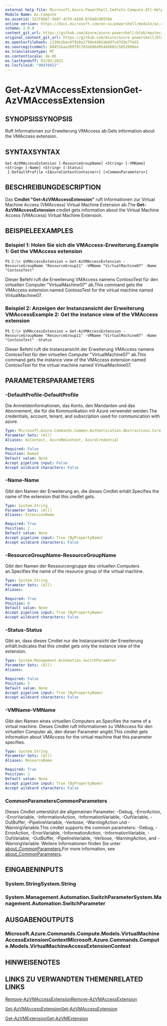 ```yaml
---
external help file: Microsoft.Azure.PowerShell.Cmdlets.Compute.dll-Help.xml
Module Name: Az.Compute
ms.assetid: 32CF9DA7-5607-4CF9-A2D0-D76A0C005FDA
online version: https://docs.microsoft.com/en-us/powershell/module/az.compute/get-azvmaccessextension
schema: 2.0.0
content_git_url: https://github.com/Azure/azure-powershell/blob/master/src/Compute/Compute/help/Get-AzVMAccessExtension.md
original_content_git_url: https://github.com/Azure/azure-powershell/blob/master/src/Compute/Compute/help/Get-AzVMAccessExtension.md
ms.openlocfilehash: c139e1bac6f910a1759e4482abdd7c67d2e7fa55
ms.sourcegitcommit: 68451baa389791703e666d95469602c5652609ee
ms.translationtype: MT
ms.contentlocale: de-DE
ms.lasthandoff: 01/05/2021
ms.locfileid: "98470912"
---
```

# <span data-ttu-id="bce21-101">Get-AzVMAccessExtension</span><span class="sxs-lookup"><span data-stu-id="bce21-101">Get-AzVMAccessExtension</span></span>

## <span data-ttu-id="bce21-102">SYNOPSIS</span><span class="sxs-lookup"><span data-stu-id="bce21-102">SYNOPSIS</span></span>
<span data-ttu-id="bce21-103">Ruft Informationen zur Erweiterung VMAccess ab.</span><span class="sxs-lookup"><span data-stu-id="bce21-103">Gets information about the VMAccess extension.</span></span>

## <span data-ttu-id="bce21-104">SYNTAX</span><span class="sxs-lookup"><span data-stu-id="bce21-104">SYNTAX</span></span>

```
Get-AzVMAccessExtension [-ResourceGroupName] <String> [-VMName] <String> [-Name] <String> [-Status]
 [-DefaultProfile <IAzureContextContainer>] [<CommonParameters>]
```

## <span data-ttu-id="bce21-105">BESCHREIBUNG</span><span class="sxs-lookup"><span data-stu-id="bce21-105">DESCRIPTION</span></span>
<span data-ttu-id="bce21-106">Das **Cmdlet "Get-AzVMAccessExtension"** ruft Informationen zur Virtual Machine Access (VMAccess) Virtual Machine Extension ab.</span><span class="sxs-lookup"><span data-stu-id="bce21-106">The **Get-AzVMAccessExtension** cmdlet gets information about the Virtual Machine Access (VMAccess) Virtual Machine Extension.</span></span>

## <span data-ttu-id="bce21-107">BEISPIELE</span><span class="sxs-lookup"><span data-stu-id="bce21-107">EXAMPLES</span></span>

### <span data-ttu-id="bce21-108">Beispiel 1: Holen Sie sich die VMAccess-Erweiterung.</span><span class="sxs-lookup"><span data-stu-id="bce21-108">Example 1: Get the VMAccess extension</span></span>
```
PS C:\> $VMAccessExtension = Get-AzVMAccessExtension -ResourceGroupName "ResourceGroup11" -VMName "VirtualMachine07" -Name "ContosoTest"
```

<span data-ttu-id="bce21-109">Dieser Befehl ruft die Erweiterung VMAccess namens ContosoTest für den virtuellen Computer "VirtualMachine07" ab.</span><span class="sxs-lookup"><span data-stu-id="bce21-109">This command gets the VMAccess extension named ContosoTest for the virtual machine named VirtualMachine07.</span></span>

### <span data-ttu-id="bce21-110">Beispiel 2: Anzeigen der Instanzansicht der Erweiterung VMAccess</span><span class="sxs-lookup"><span data-stu-id="bce21-110">Example 2: Get the instance view of the VMAccess extension</span></span>
```
PS C:\> $VMAccessExtension = Get-AzVMAccessExtension -ResourceGroupName "ResourceGroup11" -VMName "VirtualMachine07" -Name "ContosoTest" -Status
```

<span data-ttu-id="bce21-111">Dieser Befehl ruft die Instanzansicht der Erweiterung VMAccess namens ContosoTest für den virtuellen Computer "VirtualMachine07" ab.</span><span class="sxs-lookup"><span data-stu-id="bce21-111">This command gets the instance view of the VMAccess extension named ContosoTest for the virtual machine named VirtualMachine07.</span></span>

## <span data-ttu-id="bce21-112">PARAMETERS</span><span class="sxs-lookup"><span data-stu-id="bce21-112">PARAMETERS</span></span>

### <span data-ttu-id="bce21-113">-DefaultProfile</span><span class="sxs-lookup"><span data-stu-id="bce21-113">-DefaultProfile</span></span>
<span data-ttu-id="bce21-114">Die Anmeldeinformationen, das Konto, den Mandanten und das Abonnement, die für die Kommunikation mit Azure verwendet werden.</span><span class="sxs-lookup"><span data-stu-id="bce21-114">The credentials, account, tenant, and subscription used for communication with azure.</span></span>

```yaml
Type: Microsoft.Azure.Commands.Common.Authentication.Abstractions.Core.IAzureContextContainer
Parameter Sets: (All)
Aliases: AzContext, AzureRmContext, AzureCredential

Required: False
Position: Named
Default value: None
Accept pipeline input: False
Accept wildcard characters: False
```

### <span data-ttu-id="bce21-115">-Name</span><span class="sxs-lookup"><span data-stu-id="bce21-115">-Name</span></span>
<span data-ttu-id="bce21-116">Gibt den Namen der Erweiterung an, die dieses Cmdlet erhält.</span><span class="sxs-lookup"><span data-stu-id="bce21-116">Specifies the name of the extension that this cmdlet gets.</span></span>

```yaml
Type: System.String
Parameter Sets: (All)
Aliases: ExtensionName

Required: True
Position: 2
Default value: None
Accept pipeline input: True (ByPropertyName)
Accept wildcard characters: False
```

### <span data-ttu-id="bce21-117">-ResourceGroupName</span><span class="sxs-lookup"><span data-stu-id="bce21-117">-ResourceGroupName</span></span>
<span data-ttu-id="bce21-118">Gibt den Namen der Ressourcengruppe des virtuellen Computers an.</span><span class="sxs-lookup"><span data-stu-id="bce21-118">Specifies the name of the resource group of the virtual machine.</span></span>

```yaml
Type: System.String
Parameter Sets: (All)
Aliases:

Required: True
Position: 0
Default value: None
Accept pipeline input: True (ByPropertyName)
Accept wildcard characters: False
```

### <span data-ttu-id="bce21-119">-Status</span><span class="sxs-lookup"><span data-stu-id="bce21-119">-Status</span></span>
<span data-ttu-id="bce21-120">Gibt an, dass dieses Cmdlet nur die Instanzansicht der Erweiterung erhält.</span><span class="sxs-lookup"><span data-stu-id="bce21-120">Indicates that this cmdlet gets only the instance view of the extension.</span></span>

```yaml
Type: System.Management.Automation.SwitchParameter
Parameter Sets: (All)
Aliases:

Required: False
Position: 3
Default value: None
Accept pipeline input: True (ByPropertyName)
Accept wildcard characters: False
```

### <span data-ttu-id="bce21-121">-VMName</span><span class="sxs-lookup"><span data-stu-id="bce21-121">-VMName</span></span>
<span data-ttu-id="bce21-122">Gibt den Namen eines virtuellen Computers an.</span><span class="sxs-lookup"><span data-stu-id="bce21-122">Specifies the name of a virtual machine.</span></span>
<span data-ttu-id="bce21-123">Dieses Cmdlet ruft Informationen zu VMAccess für den virtuellen Computer ab, den dieser Parameter angibt.</span><span class="sxs-lookup"><span data-stu-id="bce21-123">This cmdlet gets information about VMAccess for the virtual machine that this parameter specifies.</span></span>

```yaml
Type: System.String
Parameter Sets: (All)
Aliases: ResourceName

Required: True
Position: 1
Default value: None
Accept pipeline input: True (ByPropertyName)
Accept wildcard characters: False
```

### <span data-ttu-id="bce21-124">CommonParameters</span><span class="sxs-lookup"><span data-stu-id="bce21-124">CommonParameters</span></span>
<span data-ttu-id="bce21-125">Dieses Cmdlet unterstützt die allgemeinen Parameter: -Debug, -ErrorAction, -ErrorVariable, -InformationAction, -InformationVariable, -OutVariable, -OutBuffer, -PipelineVariable, -Verbose, -WarningAction und -WarningVariable.</span><span class="sxs-lookup"><span data-stu-id="bce21-125">This cmdlet supports the common parameters: -Debug, -ErrorAction, -ErrorVariable, -InformationAction, -InformationVariable, -OutVariable, -OutBuffer, -PipelineVariable, -Verbose, -WarningAction, and -WarningVariable.</span></span> <span data-ttu-id="bce21-126">Weitere Informationen finden Sie unter [about_CommonParameters.](http://go.microsoft.com/fwlink/?LinkID=113216)</span><span class="sxs-lookup"><span data-stu-id="bce21-126">For more information, see [about_CommonParameters](http://go.microsoft.com/fwlink/?LinkID=113216).</span></span>

## <span data-ttu-id="bce21-127">EINGABEN</span><span class="sxs-lookup"><span data-stu-id="bce21-127">INPUTS</span></span>

### <span data-ttu-id="bce21-128">System.String</span><span class="sxs-lookup"><span data-stu-id="bce21-128">System.String</span></span>

### <span data-ttu-id="bce21-129">System.Management.Automation.SwitchParameter</span><span class="sxs-lookup"><span data-stu-id="bce21-129">System.Management.Automation.SwitchParameter</span></span>

## <span data-ttu-id="bce21-130">AUSGABEN</span><span class="sxs-lookup"><span data-stu-id="bce21-130">OUTPUTS</span></span>

### <span data-ttu-id="bce21-131">Microsoft.Azure.Commands.Compute.Models.VirtualMachineAccessExtensionContext</span><span class="sxs-lookup"><span data-stu-id="bce21-131">Microsoft.Azure.Commands.Compute.Models.VirtualMachineAccessExtensionContext</span></span>

## <span data-ttu-id="bce21-132">HINWEISE</span><span class="sxs-lookup"><span data-stu-id="bce21-132">NOTES</span></span>

## <span data-ttu-id="bce21-133">LINKS ZU VERWANDTEN THEMEN</span><span class="sxs-lookup"><span data-stu-id="bce21-133">RELATED LINKS</span></span>

[<span data-ttu-id="bce21-134">Remove-AzVMAccessExtension</span><span class="sxs-lookup"><span data-stu-id="bce21-134">Remove-AzVMAccessExtension</span></span>](./Remove-AzVMAccessExtension.md)

[<span data-ttu-id="bce21-135">Set-AzVMAccessExtension</span><span class="sxs-lookup"><span data-stu-id="bce21-135">Set-AzVMAccessExtension</span></span>](./Set-AzVMAccessExtension.md)

[<span data-ttu-id="bce21-136">Get-AzVMExtension</span><span class="sxs-lookup"><span data-stu-id="bce21-136">Get-AzVMExtension</span></span>](./Get-AzVMExtension.md)


